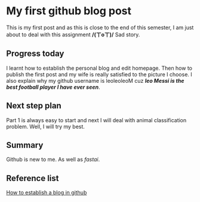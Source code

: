# My first github blog post

This is my first post and as this is close to the end of this semester, I am just about to deal with this assignment **/(ㄒoㄒ)/** Sad story.
## Progress today
I learnt how to establish the personal blog and edit homepage. Then how to publish the first post and my wife is really satisfied to the picture I choose.
I also explain why my github username is leoleoleoM cuz ***leo Messi is the best football player I have ever seen***.
## Next step plan
Part 1 is always easy to start and next I will deal with animal classification problem. Well, I will try my best.
## Summary
Github is new to me. As well as *fastai*. 
## Reference list
[How to establish a blog in github](https://www.fast.ai/posts/2020-01-16-fast_template.html)
